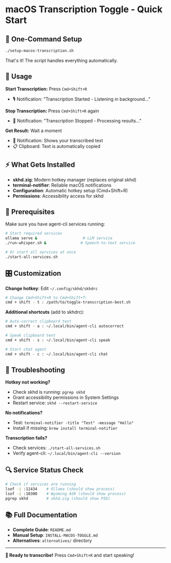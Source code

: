 # macOS Transcription Toggle - Quick Start

## 🚀 One-Command Setup

```bash
./setup-macos-transcription.sh
```

That's it! The script handles everything automatically.

## 🎯 Usage

**Start Transcription:** Press `Cmd+Shift+R`
- 🎙️ Notification: "Transcription Started - Listening in background..."

**Stop Transcription:** Press `Cmd+Shift+R` again
- 🛑 Notification: "Transcription Stopped - Processing results..."

**Get Result:** Wait a moment
- 📄 Notification: Shows your transcribed text
- 📋 Clipboard: Text is automatically copied

## ⚡ What Gets Installed

- **skhd.zig**: Modern hotkey manager (replaces original skhd)
- **terminal-notifier**: Reliable macOS notifications
- **Configuration**: Automatic hotkey setup (Cmd+Shift+R)
- **Permissions**: Accessibility access for skhd

## 🔧 Prerequisites

Make sure you have agent-cli services running:

```bash
# Start required services
ollama serve &                    # LLM service
./run-whisper.sh &               # Speech-to-text service

# Or start all services at once
./start-all-services.sh
```

## 🎛️ Customization

**Change hotkey**: Edit `~/.config/skhd/skhdrc`
```bash
# Change Cmd+Shift+R to Cmd+Shift+T:
cmd + shift - t : /path/to/toggle-transcription-best.sh
```

**Additional shortcuts** (add to skhdrc):
```bash
# Auto-correct clipboard text
cmd + shift - a : ~/.local/bin/agent-cli autocorrect

# Speak clipboard text
cmd + shift - s : ~/.local/bin/agent-cli speak

# Start chat agent
cmd + shift - c : ~/.local/bin/agent-cli chat
```

## 🚨 Troubleshooting

**Hotkey not working?**
- Check skhd is running: `pgrep skhd`
- Grant accessibility permissions in System Settings
- Restart service: `skhd --restart-service`

**No notifications?**
- Test: `terminal-notifier -title "Test" -message "Hello"`
- Install if missing: `brew install terminal-notifier`

**Transcription fails?**
- Check services: `./start-all-services.sh`
- Verify agent-cli: `~/.local/bin/agent-cli --version`

## 🔍 Service Status Check

```bash
# Check if services are running
lsof -i :11434    # Ollama (should show process)
lsof -i :10300    # Wyoming ASR (should show process)
pgrep skhd        # skhd.zig (should show PID)
```

## 📚 Full Documentation

- **Complete Guide**: `README.md`
- **Manual Setup**: `INSTALL-MACOS-TOGGLE.md`
- **Alternatives**: `alternatives/` directory

---

**🎉 Ready to transcribe!** Press `Cmd+Shift+R` and start speaking!
